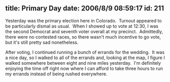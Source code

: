 title: Primary Day
date: 2006/8/9 08:59:17
id: 211
---
Yesterday was the primary election here in Colorado.  Turnout appeared to be particularly dismal as usual.  When I showed up to vote at 12:30, I was the second Democrat and seventh voter overall at my precinct.  Admittedly, there were no contested races, so there wasn't much incentive to go vote, but it's still pretty sad nonetheless.

After voting, I continued running a bunch of errands for the wedding.  It was a nice day, so I walked to all of the errands and, looking at the map, I figure I walked somewhere between eight and nine miles yesterday.  I'm definitely enjoying the time off right now where I can afford to take three hours to run my errands instead of being rushed everywhere.